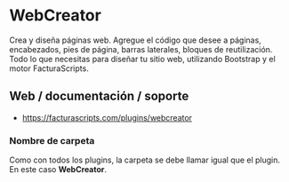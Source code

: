 # WebCreator
Crea y diseña páginas web. Agregue el código que desee a páginas, encabezados, pies de página, barras laterales, bloques de reutilización. Todo lo que necesitas para diseñar tu sitio web, utilizando Bootstrap y el motor FacturaScripts.

## Web / documentación / soporte
- https://facturascripts.com/plugins/webcreator

### Nombre de carpeta
Como con todos los plugins, la carpeta se debe llamar igual que el plugin. En este caso
**WebCreator**.